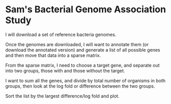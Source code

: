 # Sam's Bacterial Genome Association Study

I will download a set of reference bacteria genomes.

Once the genomes are downloaded, I will want to annotate them (or download the annotated version) and generate a list of all possible genes and then move that data into a sparse matrix.

From the sparse matrix, I need to choose a target gene, and separate out into two groups, those with and those without the target. 

I want to sum all the genes, and divide by total number of organisms in both groups, then look at the log fold or difference between the two groups. 

Sort the list by the largest difference/log fold and plot.
